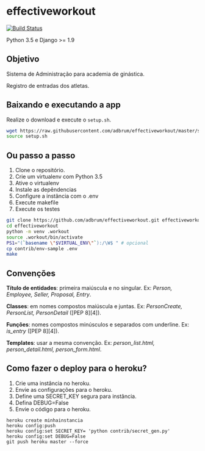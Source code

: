 # effectiveworkout
[![Build Status](https://travis-ci.org/adbrum/effectiveworkout.svg?branch=master)](https://travis-ci.org/adbrum/effectiveworkout)

Python 3.5 e Django >= 1.9


## Objetivo

Sistema de Administração para academia de ginástica.

Registro de entradas dos atletas.


## Baixando e executando a app

Realize o download e execute o `setup.sh`.

```bash
wget https://raw.githubusercontent.com/adbrum/effectiveworkout/master/setup.sh
source setup.sh
```



## Ou passo a passo

1. Clone o repositório.
2. Crie um virtualenv com Python 3.5
3. Ative o virtualenv
4. Instale as depêndencias
5. Configure a instância com o .env
7. Execute makefile
8. Execute os testes

```bash
git clone https://github.com/adbrum/effectiveworkout.git effectiveworkout
cd effectiveworkout
python -m venv .workout
source .workout/bin/activate
PS1="(`basename \"$VIRTUAL_ENV\"`):/\W$ " # opcional
cp contrib/env-sample .env
make
```


## Convenções

**Título de entidades**: primeira maiúscula e no singular. Ex: *Person, Employee, Seller, Proposal, Entry*.

**Classes**: em nomes compostos maiúscula e juntas. Ex: *PersonCreate, PersonList, PersonDetail* ([PEP 8][4]).

**Funções**: nomes compostos minúsculos e separados com underline. Ex: *is_entry* ([PEP 8][4]).

**Templates**: usar a mesma convenção. Ex: *person_list.html, person_detail.html, person_form.html*.


## Como fazer o deploy para o heroku?

1. Crie uma instância no heroku.
2. Envie as configurações para o heroku.
3. Define uma SECRET_KEY segura para instância.
4. Defina DEBUG=False
5. Envie o código para o heroku.

```console
heroku create minhainstancia
heroku config:push
heroku config:set SECRET_KEY= 'python contrib/secret_gen.py'
heroku config:set DEBUG=False
git push heroku master --force
```